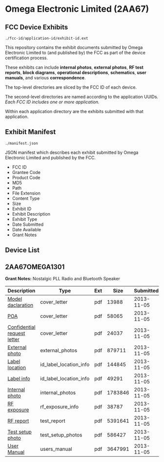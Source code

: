 # Omega Electronic Limited (2AA67)
## FCC Device Exhibits

```
./fcc-id/application-id/exhibit-id.ext
```

This repository contains the exhibit documents submitted by Omega Electronic Limited to (and published by) the FCC as part of the device certification process.

These exhibits can include **internal photos**, **external photos**, **RF test reports**, **block diagrams**, **operational descriptions**, **schematics**, **user manuals**, and various **correspondence**.

The top-level directories are sliced by the FCC ID of each device.

The second-level directories are named according to the application UUIDs. *Each FCC ID includes one or more application.*

Within each application directory are the exhibits submitted with that application. 

## Exhibit Manifest

```
./manifest.json
```

JSON manifest which describes each exhibit submitted by Omega Electronic Limited and published by the FCC.

- FCC ID
- Grantee Code
- Product Code
- MD5
- Path
- File Extension
- Content Type
- Size
- Exhibit ID
- Exhibit Description
- Exhibit Type
- Date Submitted
- Date Available
- Grant Notes

## Device List
## 2AA67OMEGA1301
**Grant Notes:** Nostalgic PLL Radio and Bluetooth Speaker

| Description | Type | Ext | Size | Submitted | Available |
| ----------- | ---- | --- | ---- | --------- | --------- |
| [Model daclaration](2AA67OMEGA1301/39eefbf80ce98ab3881343f5d8cd0e17/2111764.pdf) | cover_letter | pdf | 13988 | 2013-11-05 | 2013-11-05 |
| [POA](2AA67OMEGA1301/39eefbf80ce98ab3881343f5d8cd0e17/2111765.pdf) | cover_letter | pdf | 58065 | 2013-11-05 | 2013-11-05 |
| [Confidential request letter](2AA67OMEGA1301/39eefbf80ce98ab3881343f5d8cd0e17/2111766.pdf) | cover_letter | pdf | 24037 | 2013-11-05 | 2013-11-05 |
| [External photo](2AA67OMEGA1301/39eefbf80ce98ab3881343f5d8cd0e17/2111773.pdf) | external_photos | pdf | 879711 | 2013-11-05 | 2013-11-05 |
| [Label location](2AA67OMEGA1301/39eefbf80ce98ab3881343f5d8cd0e17/2111775.pdf) | id_label_location_info | pdf | 144845 | 2013-11-05 | 2013-11-05 |
| [Label info](2AA67OMEGA1301/39eefbf80ce98ab3881343f5d8cd0e17/2111776.pdf) | id_label_location_info | pdf | 49291 | 2013-11-05 | 2013-11-05 |
| [Internal photo](2AA67OMEGA1301/39eefbf80ce98ab3881343f5d8cd0e17/2111774.pdf) | internal_photos | pdf | 1783846 | 2013-11-05 | 2013-11-05 |
| [RF exposure](2AA67OMEGA1301/39eefbf80ce98ab3881343f5d8cd0e17/2111770.pdf) | rf_exposure_info | pdf | 38787 | 2013-11-05 | 2013-11-05 |
| [RF report](2AA67OMEGA1301/39eefbf80ce98ab3881343f5d8cd0e17/2111771.pdf) | test_report | pdf | 5391641 | 2013-11-05 | 2013-11-05 |
| [Test setup photo](2AA67OMEGA1301/39eefbf80ce98ab3881343f5d8cd0e17/2111772.pdf) | test_setup_photos | pdf | 586427 | 2013-11-05 | 2013-11-05 |
| [User Manual](2AA67OMEGA1301/39eefbf80ce98ab3881343f5d8cd0e17/2111777.pdf) | users_manual | pdf | 3647991 | 2013-11-05 | 2013-11-05 |
